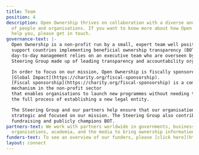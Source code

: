 ```yaml
---
title: Team
position: 4
description: Open Ownership thrives on collaboration with a diverse and global range
  of people and organisations. If you want to know more about how Open Ownership can
  help you, please get in touch.
governance-text: |-
  Open Ownership is a non-profit run by a small, expert team well positioned to
  support countries implementing beneficial ownership transparency (BOT). Our
  day-to-day management relies on an executive team who are overseen by a
  Steering Group made up of leading transparency and accountability organisations.

  In order to focus on our mission, Open Ownership is fiscally sponsored by
  [Global Impact](https://charity.org/fiscal-sponsorship).
  [Fiscal sponsorship](https://charity.org/fiscal-sponsorship) is a common
  mechanism in the non-profit sector
  that enables organisations to launch new programmes without needing to complete
  the full process of establishing a new legal entity.

  The Steering Group and our partners help ensure that our organisation is
  strategic and focused on our mission. The Steering Group also contributes to
  fundraising and publicly champions BOT.
partners-text: We work with partners worldwide in governments, businesses, civil society
  organisations, academia, and the media to bring ownership information into the open.
funders-text: To see an overview of our funders, please [click here](https://www.openownership.org/funders/).
layout: connect
---
```


